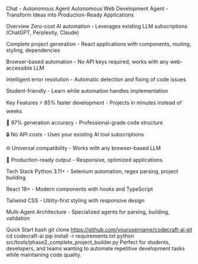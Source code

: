 Chat - Autonomous Agent
Autonomous Web Development Agent - Transform Ideas into Production-Ready Applications

Overview
Zero-cost AI automation - Leverages existing LLM subscriptions (ChatGPT, Perplexity, Claude)

Complete project generation - React applications with components, routing, styling, dependencies

Browser-based automation - No API keys required, works with any web-accessible LLM

Intelligent error resolution - Automatic detection and fixing of code issues

Student-friendly - Learn while automation handles implementation

Key Features
⚡ 85% faster development - Projects in minutes instead of weeks

🎯 97% generation accuracy - Professional-grade code structure

🔒 No API costs - Uses your existing AI tool subscriptions

🌐 Universal compatibility - Works with any browser-based LLM

📱 Production-ready output - Responsive, optimized applications

Tech Stack
Python 3.11+ - Selenium automation, regex parsing, project building

React 18+ - Modern components with hooks and TypeScript

Tailwind CSS - Utility-first styling with responsive design

Multi-Agent Architecture - Specialized agents for parsing, building, validation

Quick Start
bash
git clone https://github.com/yourusername/codecraft-ai.git
cd codecraft-ai
pip install -r requirements.txt
python src/tools/phase2_complete_project_builder.py
Perfect for students, developers, and teams wanting to automate repetitive development tasks while maintaining code quality.
